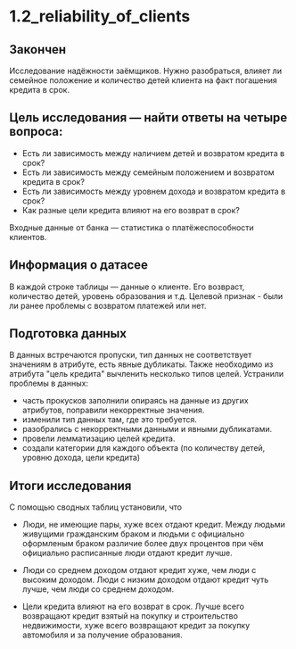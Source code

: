 # 1.2_reliability_of_clients

## Закончен 

Исследование надёжности заёмщиков. Нужно разобраться, влияет ли семейное положение и количество детей клиента на факт погашения кредита в срок.

## Цель исследования — найти ответы на четыре вопроса:

   * Есть ли зависимость между наличием детей и возвратом кредита в срок?
   * Есть ли зависимость между семейным положением и возвратом кредита в срок?
   * Есть ли зависимость между уровнем дохода и возвратом кредита в срок?
   * Как разные цели кредита влияют на его возврат в срок?

Входные данные от банка — статистика о платёжеспособности клиентов.

## Информация о датасее
В каждой строке таблицы — данные о клиенте. Его возвраст, количество детей, уровень образования и т.д. Целевой признак - были ли ранее проблемы с возвратом платежей или нет.

## Подготовка данных

В данных встречаются пропуски, тип данных не соответствует значениям в атрибуте, есть явные дубликаты.
Также необходимо из атрибута "цель кредита" вычленить несколько типов целей.
Устранили проблемы в данных:
- часть прокусков заполнили опираясь на данные из других атрибутов, поправили некорректные значения.
- изменили тип данных там, где это требуется.
- разобрались с некорректными данными и явными дубликатами.
- провели лемматизацию целей кредита.
- создали категории для каждого объекта (по количеству детей, уровню дохода, цели кредита)


## Итоги исследования

С помощью сводных таблиц установили, что

 * Люди, не имеющие пары, хуже всех отдают кредит. Между людьми живущими гражданским браком и людьми с официально оформленым браком различие более двух процентов при чём официально расписанные люди отдают кредит лучше.


* Люди со среднем доходом отдают кредит хуже, чем люди с высоким доходом. Люди с низким доходом отдают кредит чуть лучше, чем люди со среднем доходом.

* Цели кредита влияют на его возврат в срок. Лучше всего возвращают кредит взятый на покупку и строительство недвижимости, хуже всего возвращают кредит за покупку автомобиля и за получение образования.
